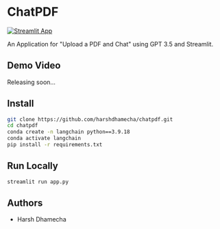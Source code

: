 # ChatPDF
[![Streamlit App](https://static.streamlit.io/badges/streamlit_badge_black_white.svg)](https://chattpdf.streamlit.app/)

An Application for "Upload a PDF and Chat" using GPT 3.5 and Streamlit. 

## Demo Video
Releasing soon...

## Install
```bash
git clone https://github.com/harshdhamecha/chatpdf.git
cd chatpdf
conda create -n langchain python==3.9.18
conda activate langchain
pip install -r requirements.txt
```

## Run Locally
```bash
streamlit run app.py
```

## Authors
- Harsh Dhamecha
